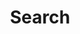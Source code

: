 ---
title: Search
images: 
  - https://res.cloudinary.com/dixwznarl/image/upload/v1673041131/notebook/writing-typewriter.jpg
type: search
---